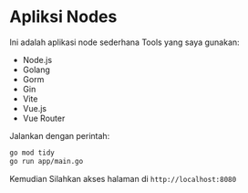 # Apliksi Nodes

Ini adalah aplikasi node sederhana
Tools yang saya gunakan:
- Node.js
- Golang
- Gorm
- Gin
- Vite
- Vue.js
- Vue Router

Jalankan dengan perintah:
```bash
go mod tidy
go run app/main.go
```

Kemudian Silahkan akses halaman di `http://localhost:8080`
